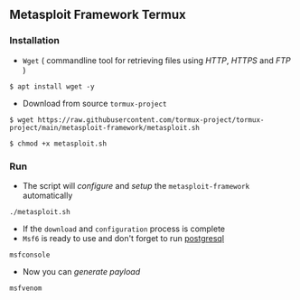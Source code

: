 ## Metasploit Framework Termux

### Installation

* `Wget` ( commandline tool for retrieving files using _HTTP_, _HTTPS_ and _FTP_ )
```
$ apt install wget -y
```
* Download from source `tormux-project`
```
$ wget https://raw.githubusercontent.com/tormux-project/tormux-project/main/metasploit-framework/metasploit.sh
```
```
$ chmod +x metasploit.sh
```

### Run
* The script will _configure_ and _setup_ the `metasploit-framework` automatically

```
./metasploit.sh
```

* If the `download` and `configuration` process is complete
* `Msf6` is ready to use and don't forget to run [postgresql](../postgresql)

```
msfconsole
```

* Now you can _generate payload_
```
msfvenom
```

